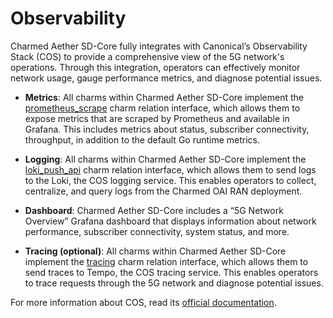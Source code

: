 # Observability

Charmed Aether SD-Core fully integrates with Canonical’s Observability Stack (COS) to provide a comprehensive view of the 5G network's operations. Through this integration, operators can effectively monitor network usage, gauge performance metrics, and diagnose potential issues.

- **Metrics**: All charms within Charmed Aether SD-Core implement the [prometheus_scrape](https://charmhub.io/integrations/prometheus_scrape) charm relation interface, which allows them to expose metrics that are scraped by Prometheus and available in Grafana. This includes metrics about status, subscriber connectivity, throughput, in addition to the default Go runtime metrics.

- **Logging**: All charms within Charmed Aether SD-Core implement the [loki_push_api](https://charmhub.io/integrations/loki_push_api) charm relation interface, which allows them to send logs to the Loki, the COS logging service. This enables operators to collect, centralize, and query logs from the Charmed OAI RAN deployment.

- **Dashboard**: Charmed Aether SD-Core includes a “5G Network Overview” Grafana dashboard that displays information about network performance, subscriber connectivity, system status, and more.

- **Tracing (optional)**: All charms within Charmed Aether SD-Core implement the [tracing](https://charmhub.io/integrations/tracing) charm relation interface, which allows them to send traces to Tempo, the COS tracing service. This enables operators to trace requests through the 5G network and diagnose potential issues.

For more information about COS, read its [official documentation](https://charmhub.io/topics/canonical-observability-stack).

